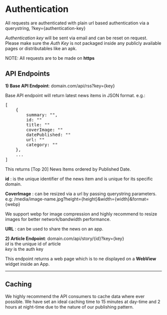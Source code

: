 # Authentication

All requests are authenticated with plain url based authentication via a querystring, ?key={authentication-key}

_Authentication key_ will be sent via email and can be reset on request. Please make sure the _Auth Key_ is not packaged inside any publicly available pages or distributables like an apk.

NOTE: All requests are to be made on **https**
## API Endpoints

**1) Base API Endpoint**: domain.com/api/rss?key={key}
<br>

Base API endpoint will return latest news items in JSON format. e.g.:
<pre>
[
    {
        summary: "",
        id: ""
        title: ""
        coverImage: ""
        datePublished: ""
        url: ""
        category: ""
    },
    ...
]
</pre>

This returns [Top 20] News Items ordered by Published Date.
<br>

**id** : is the unique identifier of the news item and is unique for its specific domain.

**CoverImage** : can be resized via a url by passing querystring parameters. e.g: /media/image-name.jpg?height={height}&width={width}&format={webp}

We support webp for image compression and highly recommend to resize images for better network/bandwidth performance.


**URL** : can be used to share the news on an app.

**2) Article Endpoint**: domain.com/api/story/{id}?key={key}
<br>
_id_ is the unique id of article 
<br>
_key_ is the auth key

This endpoint returns a web page which is to ne displayed on a **WebView** widget inside an App.

-----
## Caching

We highly recommend the API consumers to cache data where ever possible. We have set an ideal caching time to 15 minutes at day-time and 2 hours at night-time due to the nature of our publishing pattern.
